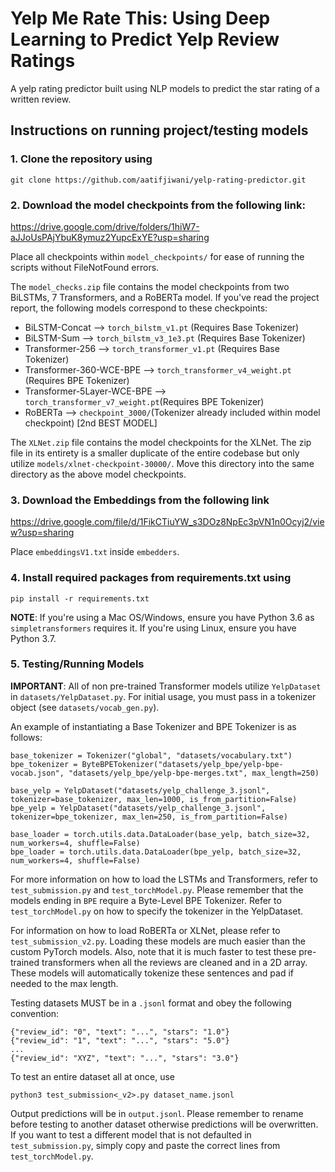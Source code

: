 # Yelp Me Rate This: Using Deep Learning to Predict Yelp Review Ratings
A yelp rating predictor built using NLP models to predict the star rating of a written review.

## Instructions on running project/testing models
### 1. Clone the repository using 
```
git clone https://github.com/aatifjiwani/yelp-rating-predictor.git
```
### 2. Download the model checkpoints from the following link: 

https://drive.google.com/drive/folders/1hiW7-aJJoUsPAjYbuK8ymuz2YupcExYE?usp=sharing

Place all checkpoints within ```model_checkpoints/``` for ease of running the scripts without FileNotFound errors. 

The ```model_checks.zip``` file contains the model checkpoints from two BiLSTMs, 7 Transformers, and a RoBERTa model. If you've read the project report, the following models correspond to these checkpoints:<br>
- BiLSTM-Concat --> ```torch_bilstm_v1.pt``` (Requires Base Tokenizer)
- BiLSTM-Sum    --> ```torch_bilstm_v3_1e3.pt``` (Requires Base Tokenizer)
- Transformer-256 --> ```torch_transformer_v1.pt``` (Requires Base Tokenizer)
- Transformer-360-WCE-BPE --> ```torch_transformer_v4_weight.pt``` (Requires BPE Tokenizer)
- Transformer-5Layer-WCE-BPE --> ```torch_transformer_v7_weight.pt```(Requires BPE Tokenizer)
- RoBERTa --> ```checkpoint_3000/```(Tokenizer already included within model checkpoint) [2nd BEST MODEL]

The ```XLNet.zip``` file contains the model checkpoints for the XLNet. The zip file in its entirety is a smaller duplicate of the entire codebase but only utilize ```models/xlnet-checkpoint-30000/```. Move this directory into the same directory as the above model checkpoints. 

### 3. Download the Embeddings from the following link

https://drive.google.com/file/d/1FikCTiuYW_s3DOz8NpEc3pVN1n0Ocyj2/view?usp=sharing

Place ```embeddingsV1.txt``` inside ```embedders```. 

### 4. Install required packages from requirements.txt using 
``` 
pip install -r requirements.txt
```
**NOTE**: If you're using a Mac OS/Windows, ensure you have Python 3.6 as ```simpletransformers``` requires it. If you're using Linux, ensure you have Python 3.7. 

### 5. Testing/Running Models

**IMPORTANT**: All of non pre-trained Transformer models utilize ```YelpDataset``` in ```datasets/YelpDataset.py```. For initial usage, you must pass in a tokenizer object (see ```datasets/vocab_gen.py```).

An example of instantiating a Base Tokenizer and BPE Tokenizer is as follows:
```
base_tokenizer = Tokenizer("global", "datasets/vocabulary.txt")
bpe_tokenizer = ByteBPETokenizer("datasets/yelp_bpe/yelp-bpe-vocab.json", "datasets/yelp_bpe/yelp-bpe-merges.txt", max_length=250)
    
base_yelp = YelpDataset("datasets/yelp_challenge_3.jsonl", tokenizer=base_tokenizer, max_len=1000, is_from_partition=False)
bpe_yelp = YelpDataset("datasets/yelp_challenge_3.jsonl", tokenizer=bpe_tokenizer, max_len=250, is_from_partition=False)

base_loader = torch.utils.data.DataLoader(base_yelp, batch_size=32, num_workers=4, shuffle=False)    
bpe_loader = torch.utils.data.DataLoader(bpe_yelp, batch_size=32, num_workers=4, shuffle=False)   
```

For more information on how to load the LSTMs and Transformers, refer to ```test_submission.py``` and ```test_torchModel.py```. Please remember that the models ending in ```BPE``` require a Byte-Level BPE Tokenizer. Refer to ```test_torchModel.py``` on how to specify the tokenizer in the YelpDataset. 

For information on how to load RoBERTa or XLNet, please refer to ```test_submission_v2.py```. Loading these models are much easier than the custom PyTorch models. Also, note that it is much faster to test these pre-trained transformers when all the reviews are cleaned and in a 2D array. These models will automatically tokenize these sentences and pad if needed to the max length. 
 
Testing datasets MUST be in a ```.jsonl``` format and obey the following convention:
```
{"review_id": "0", "text": "...", "stars": "1.0"}
{"review_id": "1", "text": "...", "stars": "5.0"}
...
{"review_id": "XYZ", "text": "...", "stars": "3.0"}
```
To test an entire dataset all at once, use 
```
python3 test_submission<_v2>.py dataset_name.jsonl
```

Output predictions will be in ```output.jsonl```. Please remember to rename before testing to another dataset otherwise predictions will be overwritten. If you want to test a different model that is not defaulted in ```test_submission.py```, simply copy and paste the correct lines from ```test_torchModel.py```.
      
